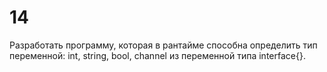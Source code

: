 # 14
Разработать программу, которая в рантайме способна определить тип переменной: int, string, bool, channel из переменной типа interface{}.
